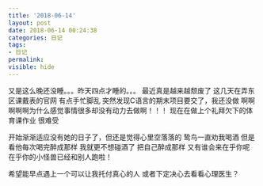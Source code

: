 ```yaml
---
title: '2018-06-14'
layout: post
date: 2018-06-14 00:24:38
categories: 日记
tags:
- 日记
permalink:
visible: hide
---
```

又是这么晚还没睡。。。昨天四点才睡的。。。
最近真是越来越颓废了
这几天在弄东区课戴表的官网
有点手忙脚乱
突然发现C语言的期末项目要交了，我还没做
啊啊啊啊啊为什么感觉事情很多却没有动力去做啊！！！
现在在做上个礼拜欠下的体育课作业 很难受

开始渐渐适应没有她的日子了，但还是觉得心里空落落的
鸷鸟一直劝我喝酒 但是看他每次喝完醉成那样 我就更不想碰酒了
把自己醉成那样 又有谁会来在乎你呢
在乎你的小怪兽已经和别人跑啦！

希望能早点遇上一个可以让我托付真心的人
或者下定决心去看看心理医生？